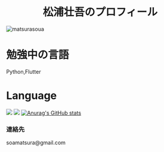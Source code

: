 <h1 align="center">松浦壮吾のプロフィール</h1>
<p align="left"> <img src="https://komarev.com/ghpvc/?username=matsurasoua&label=Profile%20views&color=0e75b6&style=flat" alt="matsurasoua" /> </p>

# 勉強中の言語 
Python,Flutter
# Language
<img src='https://github-readme-stats.vercel.app/api/top-langs/?username=matsurasoua&layout=compact'></img>
![](https://github-profile-summary-cards.vercel.app/api/cards/profile-details?username=matsurasoua&theme=vue)
[![Anurag's GitHub stats](https://github-readme-stats.vercel.app/api?username=matsurasoua)](https://github.com/anuraghazra/github-readme-stats)

<h3>連絡先</h3>
soamatsura@gmail.com
